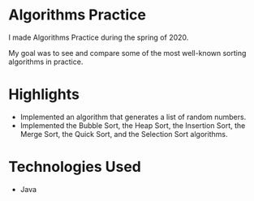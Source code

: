 # Algorithms Practice
I made Algorithms Practice during the spring of 2020.

My goal was to see and compare some of the most well-known sorting algorithms in practice.

# Highlights
* Implemented an algorithm that generates a list of random numbers.
* Implemented the Bubble Sort, the Heap Sort, the Insertion Sort, the Merge Sort, the Quick Sort, and the Selection Sort algorithms.

# Technologies Used
* Java
